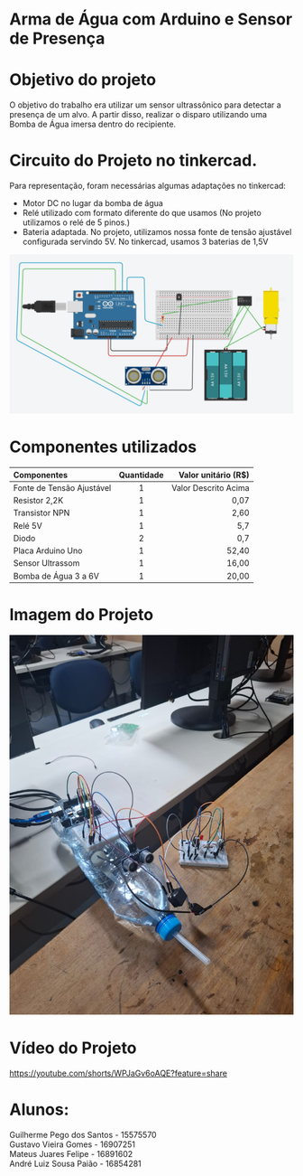 # Arma de Água com Arduino e Sensor de Presença

# Objetivo do projeto

O objetivo do trabalho era utilizar um sensor ultrassônico para detectar a presença de um alvo. A partir disso, realizar o disparo utilizando uma Bomba de Água imersa dentro do recipiente.

# Circuito do Projeto no tinkercad.
Para representação, foram necessárias algumas adaptações no tinkercad:
- Motor DC no lugar da bomba de água
- Relé utilizado com formato diferente do que usamos (No projeto utilizamos o relé de 5 pinos.)
- Bateria adaptada. No projeto, utilizamos nossa fonte de tensão ajustável configurada servindo 5V. No tinkercad, usamos 3 baterias de 1,5V

![Alt text](<./circuito arduino.jpg>)

# Componentes utilizados

| Componentes | Quantidade | Valor unitário (R$) |
|:-----|:--------:|------:|
| Fonte de Tensão Ajustável | 1 | Valor Descrito Acima |
| Resistor 2,2K | 1 | 0,07 |
| Transistor NPN | 1 | 2,60 |
| Relé 5V | 1 | 5,7 |
| Diodo | 2 | 0,7 |
| Placa Arduino Uno | 1 | 52,40 |
| Sensor Ultrassom | 1 | 16,00 |
| Bomba de Água 3 a 6V | 1 | 20,00 |

# Imagem do Projeto
![Alt text](./arma-de-agua-com-arduino.jpg)
<br>

# Vídeo do Projeto
https://youtube.com/shorts/WPJaGv6oAQE?feature=share

# Alunos:

Guilherme Pego dos Santos - 15575570
<br>
Gustavo Vieira Gomes - 16907251
<br>
Mateus Juares Felipe - 16891602
<br>
André Luiz Sousa Paião - 16854281
